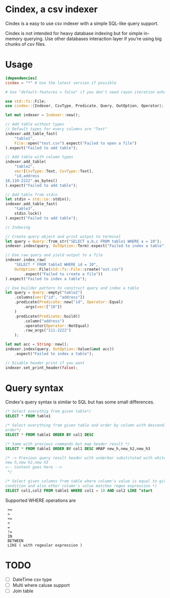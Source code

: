 # Cindex, a csv indexer

Cindex is a easy to use csv indexer with a simple SQL-like query support.

Cindex is not intended for heavy database indexing but for simple in-memory
querying. Use other databases interaction layer if you're using big chunks of
csv files.

# Usage

```toml
[dependencies]
cindex = "*" # Use the latest version if possible

# Use "default-features = false" if you don't need rayon iteration enhancement.
```

```rust
use std::fs::File;
use cindex::{Indexer, CsvType, Predicate, Query, OutOption, Operator};

let mut indexer = Indexer::new();

// Add table without types
// Default types for every columns are "Text"
indexer.add_table_fast(
    "table1", 
    File::open("test.csv").expect("Failed to open a file")
).expect("Failed to add table");

// Add table with column types
indexer.add_table(
    "table2", 
    vec![CsvType::Text, CsvType::Text],
    "id,address
10,110-2222".as_bytes()
).expect("Failed to add table");

// Add table from stdin
let stdin = std::io::stdin();
indexer.add_table_fast(
    "table3", 
    stdin.lock()
).expect("Failed to add table");

// Indexing

// Create query object and print output to terminal
let query = Query::from_str("SELECT a,b,c FROM table1 WHERE a = 10");
indexer.index(query, OutOption::Term).expect("Failed to index a table");

// Use raw query and yield output to a file
indexer.index_raw(
    "SELECT * FROM table3 WHERE id = 10", 
    OutOption::File(std::fs::File::create("out.csv")
		.expect("Failed to create a file"))
).expect("Failed to index a table");

// Use builder pattern to construct query and index a table
let query = Query::empty("table2")
    .columns(vec!["id", "address"])
    .predicate(Predicate::new("id", Operator::Equal)
        .args(vec!["10"])
    )
    .predicate(Predicate::build()
        .column("address")
        .operator(Operator::NotEqual)
        .raw_args("111-2222")
    );

let mut acc = String::new();
indexer.index(query, OutOption::Value(&mut acc))
	.expect("Failed to index a table");

// Disable header print if you want
indexer.set_print_header(false);
```
# Query syntax

Cindex's query syntax is similar to SQL but has some small differences.

```SQL
/* Select everythig from given table*/
SELECT * FROM table1

/* Select everything from given table and order by column with descending
order*/
SELECT * FROM table1 ORDER BY col1 DESC

/* Same with previous commands but map header result */
SELECT * FROM table1 ORDER BY col1 DESC HMAP new_h,new_h2,new_h3

/* -> Previous query result header with underbar substituted with whitespaces
new h,new h2,new h3
<-- Content goes here -->
 */

/* Select given columns from table where column's value is equal to given
condition and also other column's value matches regex expression */
SELECT col1,col2 FROM table1 WHERE col1 = 10 AND col2 LIKE ^start
```

Supported WHERE operations are

```
 >= 
 >
 <=
 <
 =
 !=
 IN
 BETWEEN
 LIKE ( with regeular expression )
```

# TODO

* [ ] DateTime csv type
* [ ] Multi where caluse support
* [ ] Join table
